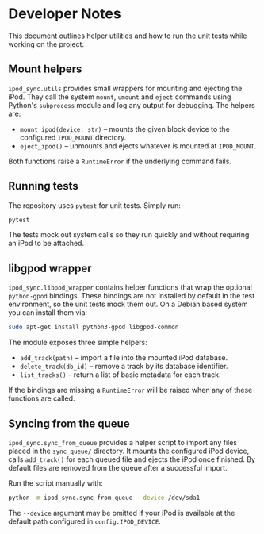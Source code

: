 # Developer Notes

This document outlines helper utilities and how to run the unit tests while
working on the project.

## Mount helpers

`ipod_sync.utils` provides small wrappers for mounting and ejecting the iPod.
They call the system `mount`, `umount` and `eject` commands using Python's
`subprocess` module and log any output for debugging. The helpers are:

- `mount_ipod(device: str)` – mounts the given block device to the configured
  `IPOD_MOUNT` directory.
- `eject_ipod()` – unmounts and ejects whatever is mounted at `IPOD_MOUNT`.

Both functions raise a `RuntimeError` if the underlying command fails.

## Running tests

The repository uses `pytest` for unit tests. Simply run:

```bash
pytest
```

The tests mock out system calls so they run quickly and without requiring an
iPod to be attached.

## libgpod wrapper

`ipod_sync.libpod_wrapper` contains helper functions that wrap the optional
`python-gpod` bindings.  These bindings are not installed by default in the test
environment, so the unit tests mock them out.  On a Debian based system you can
install them via:

```bash
sudo apt-get install python3-gpod libgpod-common
```

The module exposes three simple helpers:

- `add_track(path)` – import a file into the mounted iPod database.
- `delete_track(db_id)` – remove a track by its database identifier.
- `list_tracks()` – return a list of basic metadata for each track.

If the bindings are missing a `RuntimeError` will be raised when any of these
functions are called.

## Syncing from the queue

`ipod_sync.sync_from_queue` provides a helper script to import any files placed
in the `sync_queue/` directory.  It mounts the configured iPod device, calls
`add_track()` for each queued file and ejects the iPod once finished.  By
default files are removed from the queue after a successful import.

Run the script manually with:

```bash
python -m ipod_sync.sync_from_queue --device /dev/sda1
```

The `--device` argument may be omitted if your iPod is available at the default
path configured in `config.IPOD_DEVICE`.
